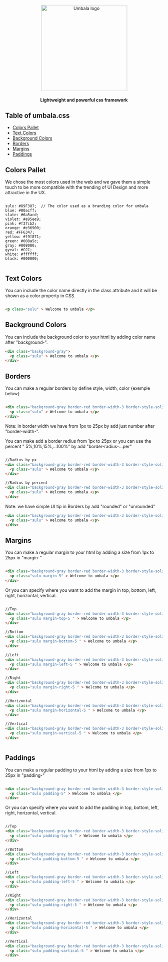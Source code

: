 
<p align="center">
  <a href="https://strutly.co/umbala">
    <img src="https://i.ibb.co/Hq0qnY8/logo.png" alt="Umbala logo" width="275">
  </a>
</p>
<h4 align="center">Lightweight and powerful css framework</h4>


## Table of umbala.css

- [Colors Pallet](#colors-pallet)
- [Text Colors](#text-colors)
- [Background Colors](#background-colors)
- [Borders](#borders)
- [Margins](#margins)
- [Paddings](#paddings)

## Colors Pallet

We chose the most colors used in the web and we gave them a simple touch to be more compatible with the trending of UI Design and more attractive in the UX.

```text

sulu: #89F387;  // The color used as a branding color for umbala
blue: #00acff;
slate: #6a5acd;
violet: #e95ee9;
pink: #f37cb2;
orange: #e36900;
red: #FF6347;
yellow: #f9f871;
green: #008a5c;
gray: #808080;
gyeal: #CCC;
white: #ffffff;
black: #000000;


```

## Text Colors

You can include the color name directly in the class attribute and it will be shown as a color property in CSS.

```html

<p class="sulu" > Welcome to umbala </p>

```


## Background Colors

You can include the background color to your html by adding color name after "background-".

```html
<div class="background-gray">
  <p class="sulu" > Welcome to umbala </p>
</div>

```

## Borders

You can make a regular borders by define style, width, color {exemple below}

```html

<div class="background-gray border-red border-width-3 border-style-solid">
  <p class="sulu" > Welcome to umbala </p>
</div>

```
Note: in border width we have from 1px to 25px by add just number after "border-width-".


You can make add a border redius from 1px to 25px or you can use the percent " 5%,10%,15%,...100%" by add "border-radius-...per"

```html

//Radius by px
<div class="background-gray border-red border-width-3 border-style-solid border-radius-5">
  <p class="sulu" > Welcome to umbala </p>
</div>

//Radius by percent
<div class="background-gray border-red border-width-3 border-style-solid border-radius-5per">
  <p class="sulu" > Welcome to umbala </p>
</div>

```

Note: we have simple UI tip in Borders by add "rounded" or "unrounded"

```html
<div class="background-gray border-red border-width-3 border-style-solid rounded">
  <p class="sulu" > Welcome to umbala </p>
</div>

```

## Margins

You can make a regular margin to your html by adding a size from 1px to 25px  in "margin-"

```html

<div class="background-gray border-red border-width-3 border-style-solid">
  <p class="sulu margin-5" > Welcome to umbala </p>
</div>

```

Or you can specify where you want to add the margin in top, bottom, left, right, horizontal, vertical.

```html

//Top
<div class="background-gray border-red border-width-3 border-style-solid">
  <p class="sulu margin-top-5 " > Welcome to umbala </p>
</div>

//Bottom
<div class="background-gray border-red border-width-3 border-style-solid">
  <p class="sulu margin-bottom-5 " > Welcome to umbala </p>
</div>

//Left
<div class="background-gray border-red border-width-3 border-style-solid">
  <p class="sulu margin-left-5 " > Welcome to umbala </p>
</div>

//Right
<div class="background-gray border-red border-width-3 border-style-solid">
  <p class="sulu margin-right-5 " > Welcome to umbala </p>
</div>

//Horizontal
<div class="background-gray border-red border-width-3 border-style-solid">
  <p class="sulu margin-horizontal-5 " > Welcome to umbala </p>
</div>

//Vertical
<div class="background-gray border-red border-width-3 border-style-solid">
  <p class="sulu margin-vartical-5 " > Welcome to umbala </p>
</div>



```


## Paddings

You can make a regular padding to your html by adding a size from 1px to 25px  in "padding-"

```html

<div class="background-gray border-red border-width-3 border-style-solid">
  <p class="sulu padding-5" > Welcome to umbala </p>
</div>

```

Or you can specify where you want to add the padding in top, bottom, left, right, horizontal, vertical.

```html

//Top
<div class="background-gray border-red border-width-3 border-style-solid">
  <p class="sulu padding-top-5 " > Welcome to umbala </p>
</div>

//Bottom
<div class="background-gray border-red border-width-3 border-style-solid">
  <p class="sulu padding-bottom-5 " > Welcome to umbala </p>
</div>

//Left
<div class="background-gray border-red border-width-3 border-style-solid">
  <p class="sulu padding-left-5 " > Welcome to umbala </p>
</div>

//Right
<div class="background-gray border-red border-width-3 border-style-solid">
  <p class="sulu padding-right-5 " > Welcome to umbala </p>
</div>

//Horizontal
<div class="background-gray border-red border-width-3 border-style-solid">
  <p class="sulu padding-horizontal-5 " > Welcome to umbala </p>
</div>

//Vertical
<div class="background-gray border-red border-width-3 border-style-solid">
  <p class="sulu padding-vartical-5 " > Welcome to umbala </p>
</div>



```